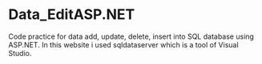 # Data_EditASP.NET

Code practice for data add, update, delete, insert into SQL database using ASP.NET.
In this website i used sqldataserver which is a tool of Visual Studio. 
